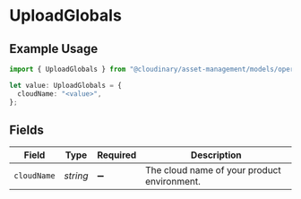 # UploadGlobals

## Example Usage

```typescript
import { UploadGlobals } from "@cloudinary/asset-management/models/operations";

let value: UploadGlobals = {
  cloudName: "<value>",
};
```

## Fields

| Field                                       | Type                                        | Required                                    | Description                                 |
| ------------------------------------------- | ------------------------------------------- | ------------------------------------------- | ------------------------------------------- |
| `cloudName`                                 | *string*                                    | :heavy_minus_sign:                          | The cloud name of your product environment. |